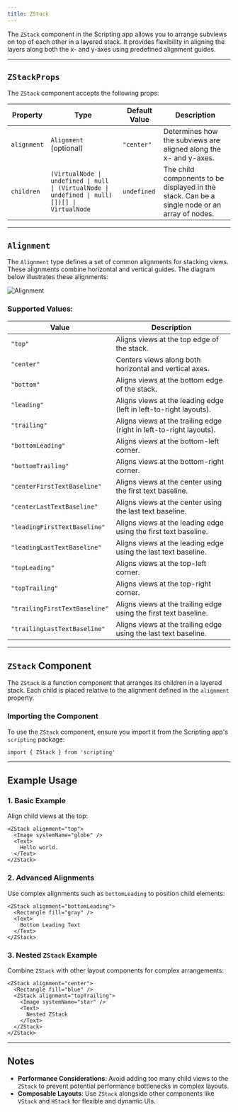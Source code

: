 ```yaml
---
title: ZStack
---
```

The `ZStack` component in the Scripting app allows you to arrange subviews on top of each other in a layered stack. It provides flexibility in aligning the layers along both the x- and y-axes using predefined alignment guides.

---

## `ZStackProps`

The `ZStack` component accepts the following props:

| Property       | Type                                                                 | Default Value | Description                                                                                               |
|----------------|----------------------------------------------------------------------|---------------|-----------------------------------------------------------------------------------------------------------|
| `alignment`    | `Alignment` (optional)                                 | `"center"`    | Determines how the subviews are aligned along the x- and y-axes.                                          |
| `children`     | `(VirtualNode \| undefined \| null \| (VirtualNode \| undefined \| null)[])[] \| VirtualNode` | `undefined`   | The child components to be displayed in the stack. Can be a single node or an array of nodes.             |

---

## `Alignment`

The `Alignment` type defines a set of common alignments for stacking views. These alignments combine horizontal and vertical guides. The diagram below illustrates these alignments:

![Alignment](https://docs-assets.developer.apple.com/published/09693fd98ab76356519a900fd33d9e7f/Alignment-1-iOS@2x.png)

### Supported Values:

| Value                     | Description                                                                 |
|---------------------------|-----------------------------------------------------------------------------|
| `"top"`                   | Aligns views at the top edge of the stack.                                  |
| `"center"`                | Centers views along both horizontal and vertical axes.                      |
| `"bottom"`                | Aligns views at the bottom edge of the stack.                               |
| `"leading"`               | Aligns views at the leading edge (left in left-to-right layouts).           |
| `"trailing"`              | Aligns views at the trailing edge (right in left-to-right layouts).         |
| `"bottomLeading"`         | Aligns views at the bottom-left corner.                                     |
| `"bottomTrailing"`        | Aligns views at the bottom-right corner.                                    |
| `"centerFirstTextBaseline"` | Aligns views at the center using the first text baseline.                  |
| `"centerLastTextBaseline"` | Aligns views at the center using the last text baseline.                   |
| `"leadingFirstTextBaseline"` | Aligns views at the leading edge using the first text baseline.          |
| `"leadingLastTextBaseline"` | Aligns views at the leading edge using the last text baseline.            |
| `"topLeading"`            | Aligns views at the top-left corner.                                        |
| `"topTrailing"`           | Aligns views at the top-right corner.                                       |
| `"trailingFirstTextBaseline"` | Aligns views at the trailing edge using the first text baseline.         |
| `"trailingLastTextBaseline"` | Aligns views at the trailing edge using the last text baseline.           |

---

## `ZStack` Component

The `ZStack` is a function component that arranges its children in a layered stack. Each child is placed relative to the alignment defined in the `alignment` property.

### Importing the Component
To use the `ZStack` component, ensure you import it from the Scripting app's `scripting` package:

```tsx
import { ZStack } from 'scripting'
```

---

## Example Usage

### 1. Basic Example
Align child views at the top:
```tsx
<ZStack alignment="top">
  <Image systemName="globe" />
  <Text>
    Hello world.
  </Text>
</ZStack>
```

### 2. Advanced Alignments
Use complex alignments such as `bottomLeading` to position child elements:
```tsx
<ZStack alignment="bottomLeading">
  <Rectangle fill="gray" />
  <Text>
    Bottom Leading Text
  </Text>
</ZStack>
```

### 3. Nested `ZStack` Example
Combine `ZStack` with other layout components for complex arrangements:
```tsx
<ZStack alignment="center">
  <Rectangle fill="blue" />
  <ZStack alignment="topTrailing">
    <Image systemName="star" />
    <Text>
      Nested ZStack
    </Text>
  </ZStack>
</ZStack>
```

---

## Notes

- **Performance Considerations**: Avoid adding too many child views to the `ZStack` to prevent potential performance bottlenecks in complex layouts.
- **Composable Layouts**: Use `ZStack` alongside other components like `VStack` and `HStack` for flexible and dynamic UIs.
